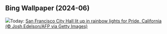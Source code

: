 ## Bing Wallpaper (2024-06)
![](https://www.bing.com/th?id=OHR.PrideMonthSF_EN-IN4842306720_UHD.jpg&w=1000)Today: [San Francisco City Hall lit up in rainbow lights for Pride, California (© Josh Edelson/AFP via Getty Images)](https://www.bing.com/th?id=OHR.PrideMonthSF_EN-IN4842306720_UHD.jpg)